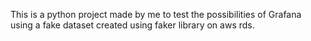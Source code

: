 This is a python project made by me to test the possibilities of Grafana using a fake dataset created using faker library on aws rds.